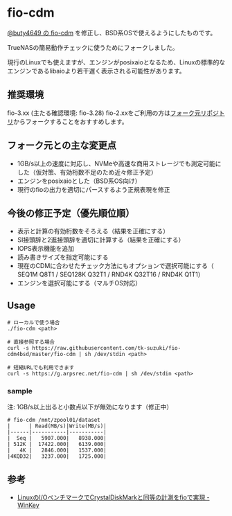 # fio-cdm
[@buty4649 の fio-cdm](https://github.com/buty4649/fio-cdm) を修正し、BSD系OSで使えるようにしたものです。

TrueNASの簡易動作チェックに使うためにフォークしました。

現行のLinuxでも使えますが、エンジンがposixaioとなるため、Linuxの標準的なエンジンであるlibaioより若干遅く表示される可能性があります。

## 推奨環境
fio-3.xx (主たる確認環境: fio-3.28)
fio-2.xxをご利用の方は[フォーク元リポジトリ](https://github.com/buty4649/fio-cdm)からフォークすることをおすすめします。

## フォーク元との主な変更点

* 1GB/s以上の速度に対応し、NVMeや高速な商用ストレージでも測定可能にした（仮対策、有効桁数不足のため近々修正予定）
* エンジンをposixaioとした（BSD系OS向け）
* 現行のfioの出力を適切にパースするよう正規表現を修正

## 今後の修正予定（優先順位順）

* 表示と計算の有効桁数をそろえる（結果を正確にする）
* SI接頭辞と2進接頭辞を適切に計算する（結果を正確にする）
* IOPS表示機能を追加
* 読み書きサイズを指定可能にする
* 現在のCDMに合わせたチェック方法にもオプションで選択可能にする（ SEQ1M Q8T1 / SEQ128K Q32T1 / RND4K Q32T16 / RND4K Q1T1）
* エンジンを選択可能にする（マルチOS対応）

## Usage

```
# ローカルで使う場合
./fio-cdm <path>

# 直接参照する場合
curl -s https://raw.githubusercontent.com/tk-suzuki/fio-cdm4bsd/master/fio-cdm | sh /dev/stdin <path>

# 短縮URLでも利用できます
curl -s https://g.arpsrec.net/fio-cdm | sh /dev/stdin <path>
```

### sample

注: 1GB/s以上出ると小数点以下が無効になります（修正中）

```
# fio-cdm /mnt/zpool01/dataset
|      | Read(MB/s)|Write(MB/s)|
|------|-----------|-----------|
|  Seq |   5907.000|   8938.000|
| 512K |  17422.000|   6139.000|
|   4K |   2846.000|   1537.000|
|4KQD32|   3237.000|   1725.000|
```

## 参考
* [LinuxのI/OベンチマークでCrystalDiskMarkと同等の計測をfioで実現 - WinKey](http://www.winkey.jp/article.php/20110310142828679)
